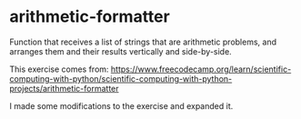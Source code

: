 # arithmetic-formatter

Function that receives a list of strings that are arithmetic problems, and arranges them and their results vertically and side-by-side. 

This exercise comes from: https://www.freecodecamp.org/learn/scientific-computing-with-python/scientific-computing-with-python-projects/arithmetic-formatter

I made some modifications to the exercise and expanded it.
